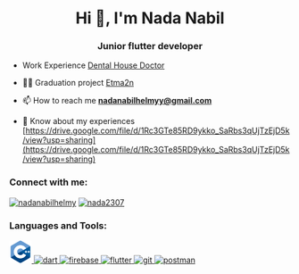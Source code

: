 <h1 align="center">Hi 👋, I'm Nada Nabil</h1>
<h3 align="center">Junior flutter developer</h3>

- Work Experience [Dental House Doctor](https://play.google.com/store/apps/details?id=com.bestDoctor.dental_house_app) 

- 👩‍🎓 Graduation project [Etma2n](https://www.linkedin.com/posts/nadanabil7_graduationproject-graduation2022-mentalhealth-activity-6962165364973547520-gL1K?utm_source=share&utm_medium=member_desktop)

- 📫 How to reach me **nadanabilhelmyy@gmail.com**

- 📄 Know about my experiences [https://drive.google.com/file/d/1Rc3GTe85RD9ykko_SaRbs3qUjTzEjD5k/view?usp=sharing](https://drive.google.com/file/d/1Rc3GTe85RD9ykko_SaRbs3qUjTzEjD5k/view?usp=sharing)

<h3 align="left">Connect with me:</h3>
<p align="left">
<a href="https://linkedin.com/in/nadanabilhelmy" target="blank"><img align="center" src="https://raw.githubusercontent.com/rahuldkjain/github-profile-readme-generator/master/src/images/icons/Social/linked-in-alt.svg" alt="nadanabilhelmy" height="30" width="40" /></a>
<a href="https://fb.com/nada2307" target="blank"><img align="center" src="https://raw.githubusercontent.com/rahuldkjain/github-profile-readme-generator/master/src/images/icons/Social/facebook.svg" alt="nada2307" height="30" width="40" /></a>
</p>

<h3 align="left">Languages and Tools:</h3>
<p align="left"> <a href="https://www.w3schools.com/cpp/" target="_blank" rel="noreferrer"> <img src="https://raw.githubusercontent.com/devicons/devicon/master/icons/cplusplus/cplusplus-original.svg" alt="cplusplus" width="40" height="40"/> </a> <a href="https://dart.dev" target="_blank" rel="noreferrer"> <img src="https://www.vectorlogo.zone/logos/dartlang/dartlang-icon.svg" alt="dart" width="40" height="40"/> </a> <a href="https://firebase.google.com/" target="_blank" rel="noreferrer"> <img src="https://www.vectorlogo.zone/logos/firebase/firebase-icon.svg" alt="firebase" width="40" height="40"/> </a> <a href="https://flutter.dev" target="_blank" rel="noreferrer"> <img src="https://www.vectorlogo.zone/logos/flutterio/flutterio-icon.svg" alt="flutter" width="40" height="40"/> </a> <a href="https://git-scm.com/" target="_blank" rel="noreferrer"> <img src="https://www.vectorlogo.zone/logos/git-scm/git-scm-icon.svg" alt="git" width="40" height="40"/> </a> <a href="https://postman.com" target="_blank" rel="noreferrer"> <img src="https://www.vectorlogo.zone/logos/getpostman/getpostman-icon.svg" alt="postman" width="40" height="40"/> </a> </p>
